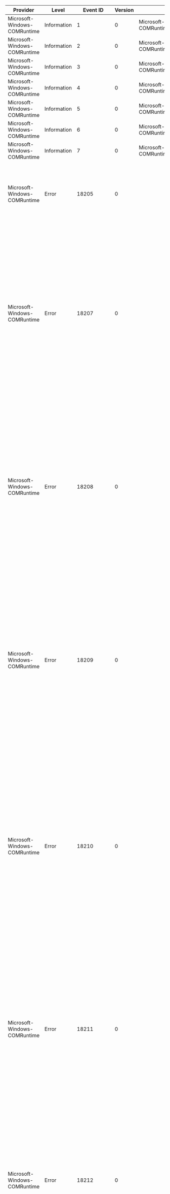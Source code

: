 Provider                      |  Level        |  Event ID    |  Version  |  Channel                                         |  Task                  |  Opcode  |  Keyword               |  Message
------------------------------|---------------|--------------|-----------|--------------------------------------------------|------------------------|----------|------------------------|----------------------------------------------------------------------------------------------------------------------------------------------------------------------------------------------------------------------------------------------------------------------------------------------------------------------------------------------------------------------------------------------------------------------------------
Microsoft-Windows-COMRuntime  |  Information  |  1           |  0        |  Microsoft-Windows-COMRuntime/Tracing            |  CliModalLoopDelay     |          |  CliModalLoop          |
Microsoft-Windows-COMRuntime  |  Information  |  2           |  0        |  Microsoft-Windows-COMRuntime/Tracing            |  ComCallDelay          |          |  ComCallWaitAnalysis   |
Microsoft-Windows-COMRuntime  |  Information  |  3           |  0        |  Microsoft-Windows-COMRuntime/MessageProcessing  |  DropKeyboardMessage   |          |  DropInputMessage      |
Microsoft-Windows-COMRuntime  |  Information  |  4           |  0        |  Microsoft-Windows-COMRuntime/MessageProcessing  |  DropMouseMessage      |          |  DropInputMessage      |
Microsoft-Windows-COMRuntime  |  Information  |  5           |  0        |  Microsoft-Windows-COMRuntime/MessageProcessing  |  DropQueueSyncMessage  |          |  DropInputMessage      |
Microsoft-Windows-COMRuntime  |  Information  |  6           |  0        |  Microsoft-Windows-COMRuntime/MessageProcessing  |  DropPointerMessage    |          |  DropInputMessage      |
Microsoft-Windows-COMRuntime  |  Information  |  7           |  0        |  Microsoft-Windows-COMRuntime/Tracing            |  PrematureStubRundown  |          |  PrematureStubRundown  |
Microsoft-Windows-COMRuntime  |  Error        |  18205       |  0        |                                                  |                        |          |                        |  DCOM server attempted to listen on an invalid endpoint. Protocol Sequence:  {param1} Endpoint: {param2} Flags:    {param3}
Microsoft-Windows-COMRuntime  |  Error        |  18207       |  0        |                                                  |                        |          |                        |  The machine wide limit settings do not grant {param1} {param2} permission for the COM Server application with CLSID {param3} and APPID {param4} to the user {param5}\{param6} SID ({param7}) from address {param8} running in the application container {param9} SID ({param1}0). This security permission can be modified using the Component Services administrative tool.
Microsoft-Windows-COMRuntime  |  Error        |  18208       |  0        |                                                  |                        |          |                        |  The {param1} permission settings do not grant {param2} {param3} permission for the COM Server application with CLSID {param4} and APPID {param5} to the user {param6}\{param7} SID ({param8}) from address {param9} running in the application container {param1}0 SID ({param1}1). This security permission can be modified using the Component Services administrative tool.
Microsoft-Windows-COMRuntime  |  Error        |  18209       |  0        |                                                  |                        |          |                        |  The {param1} permission settings do not grant {param2} access permission to the COM Server application {param3} with APPID {param4} to the user {param5}\{param6} SID ({param7}) from address {param8} running in the application container {param9} SID ({param1}0). This security permission can be modified using the Component Services administrative tool.
Microsoft-Windows-COMRuntime  |  Error        |  18210       |  0        |                                                  |                        |          |                        |  The application-specific permission settings do not grant {param1} access permission to the COM Server application {param2} with APPID {param3} to the user {param4}\{param5} SID ({param6}) from address {param7} running in the application container {param8} SID ({param9}). The application set this security permission programmatically; to modify this security permission contact the application vendor.
Microsoft-Windows-COMRuntime  |  Error        |  18211       |  0        |                                                  |                        |          |                        |  The machine wide limit settings do not grant {param1} access permission to the COM Server application {param2} with APPID {param3} to the user {param4}\{param5} SID ({param6}) from address {param7} running in the application container {param8} SID ({param9}). This security permission can be modified using the Component Services administrative tool.
Microsoft-Windows-COMRuntime  |  Error        |  18212       |  0        |                                                  |                        |          |                        |  The machine wide {param1} {param2} security descriptor is invalid. It contains Access Control Entries with permissions that are invalid. The requested action was therefore not performed. This security permission can be corrected using the Component Services administrative tool.
Microsoft-Windows-COMRuntime  |  Error        |  18213       |  0        |                                                  |                        |          |                        |  The launch and activation security descriptor for the COM Server application with APPID {param1} is invalid. It contains Access Control Entries with permissions that are invalid. The requested action was therefore not performed. This security permission can be corrected using the Component Services administrative tool.
Microsoft-Windows-COMRuntime  |  Error        |  18214       |  0        |                                                  |                        |          |                        |  The {param1} access security descriptor for the COM Server application {param2} with APPID {param3} is invalid. It contains Access Control Entries with permissions that are invalid. The requested action was therefore not performed. This security permission can be corrected using the Component Services administrative tool.
Microsoft-Windows-COMRuntime  |  Error        |  18215       |  0        |                                                  |                        |          |                        |  The application-specific access security descriptor for the COM Server application {param1} with APPID {param2} is invalid. It contains Access Control Entries with permissions that are invalid. The requested action was therefore not performed.  The application set this security permission programmatically; to modify this security permission contact the application vendor.
Microsoft-Windows-COMRuntime  |  Error        |  18216       |  0        |                                                  |                        |          |                        |  The machine wide group policy {param1} Limits security descriptor is invalid. The security descriptor is defined as an invalid Security Descriptor Definitions Language (SDDL) string. The requested action was therefore not performed. Please contact your administrator to get the security descriptor corrected in the Group Policy settings.
Microsoft-Windows-COMRuntime  |  Error        |  18219       |  0        |                                                  |                        |          |                        |  The machine wide limit settings do not grant {param1} {param2} permission for COM Server applications to the user {param3}\{param4} SID ({param5}) from address {param6} running in the application container {param7} SID ({param8}). This security permission can be modified using the Component Services administrative tool.
Microsoft-Windows-COMRuntime  |               |  3221243692  |  0        |                                                  |                        |          |                        |  OLE (Object Linking and Embedding) in the application "{param1}" was trying to convert embedded content in a document; however, OLE no longer supports the presentation format for the embedded content.  Newer versions of this application may support this presentation format natively.
Microsoft-Windows-COMRuntime  |  Error        |  18221       |  0        |                                                  |                        |          |                        |  The attempt to connect to the RPCSS service was denied access for the COM Server application {param1} to the user {param2}\{param3} SID ({param4}) running in the application container {param5} SID ({param6}). The most likely cause is that the machine wide Access Limits do not grant the user or application local access permissions. The Access Limits can be modified using the Component Services administrative tool.
Microsoft-Windows-COMRuntime  |  Information  |  32769       |  0        |  Microsoft-Windows-COMRuntime/Activations        |                        |          |                        |